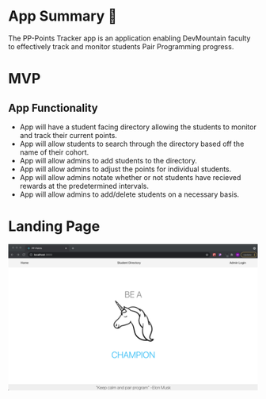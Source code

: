 <strong><h1>App Summary :unicorn:</h1></strong>
The PP-Points Tracker app is an application enabling DevMountain faculty to effectively track and monitor students Pair Programming progress. 

<strong><h1>MVP</h1></strong>

<h2>App Functionality</h2>
<ul>
<li>App will have a student facing directory allowing the students to monitor and track their current points.</li>
<li>App will allow students to search through the directory based off the name of their cohort.</li>
<li>App will allow admins to add students to the directory.</li>
<li>App will allow admins to adjust the points for individual students.</li>
<li>App will allow admins notate whether or not students have recieved rewards at the predetermined intervals.</li>
<li>App will allow admins to add/delete students on a necessary basis.</li>
</ul>

<strong><h1>Landing Page</h1></strong>
![landing](./src/assets/landing.png)
